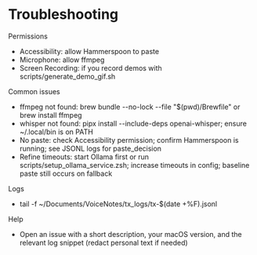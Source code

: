 # Troubleshooting

Permissions
- Accessibility: allow Hammerspoon to paste
- Microphone: allow ffmpeg
- Screen Recording: if you record demos with scripts/generate_demo_gif.sh

Common issues
- ffmpeg not found: brew bundle --no-lock --file "$(pwd)/Brewfile" or brew install ffmpeg
- whisper not found: pipx install --include-deps openai-whisper; ensure ~/.local/bin is on PATH
- No paste: check Accessibility permission; confirm Hammerspoon is running; see JSONL logs for paste_decision
- Refine timeouts: start Ollama first or run scripts/setup_ollama_service.zsh; increase timeouts in config; baseline paste still occurs on fallback

Logs
- tail -f ~/Documents/VoiceNotes/tx_logs/tx-$(date +%F).jsonl

Help
- Open an issue with a short description, your macOS version, and the relevant log snippet (redact personal text if needed)

